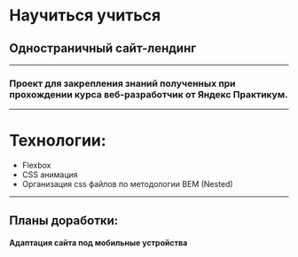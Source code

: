 # Научиться учиться

## Одностраничный сайт-лендинг

---

### Проект для закрепления знаний полученных при прохождении курса веб-разработчик от Яндекс Практикум.

---

# Технологии:

- Flexbox
- CSS анимация
- Организация css файлов по методологии BEM (Nested)

---

## Планы доработки:

#### Адаптация сайта под мобильные устройства
